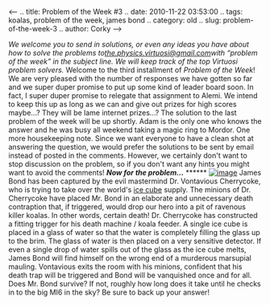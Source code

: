 <--
.. title: Problem of the Week #3
.. date: 2010-11-22 03:53:00
.. tags: koalas, problem of the week, james bond
.. category: old
.. slug: problem-of-the-week-3
.. author: Corky
-->


*We welcome you to send in solutions, or even any ideas you have about
how to solve the problems
to*[*the.physics.virtuosi@gmail.com*](mailto:the.physics.virtuosi@gmail.com)*with
“problem of the week” in the subject line. We will keep track of the top
Virtuosi problem solvers.* Welcome to the third installment of *Problem
of the Week*! We are very pleased with the number of responses we have
gotten so far and we super duper promise to put up some kind of leader
board soon. In fact, I super duper promise to relegate that assignment
to Alemi. We intend to keep this up as long as we can and give out
prizes for high scores maybe...? They will be lame internet prizes...?
The solution to the last problem of the week will be up shortly. Adam is
the only one who knows the answer and he was busy all weekend taking a
magic ring to Mordor. One more housekeeping note. Since we want everyone
to have a clean shot at answering the question, we would prefer the
solutions to be sent by email instead of posted in the comments.
However, we certainly don't want to stop discussion on the problem, so
if you don't want any hints you might want to avoid the comments! ***Now
for the problem...*** ******
[![image](http://2.bp.blogspot.com/_fa6AZDCsHnY/TOohHfT9CTI/AAAAAAAAAHg/kpLDQteBptA/s320/james+bond007.jpg)](http://2.bp.blogspot.com/_fa6AZDCsHnY/TOohHfT9CTI/AAAAAAAAAHg/kpLDQteBptA/s1600/james+bond007.jpg)
James Bond has been captured by the evil mastermind Dr. Vontavious
Cherrycoke, who is trying to take over the world's [ice
cube](http://en.wikipedia.org/wiki/Ice_Cube) supply. The minions of Dr.
Cherrycoke have placed Mr. Bond in an elaborate and unnecessary death
contraption that, if triggered, would drop our hero into a pit of
ravenous killer koalas. In other words, certain death! Dr. Cherrycoke
has constructed a fitting trigger for his death machine / koala feeder.
A single ice cube is placed in a glass of water so that the water is
completely filling the glass up to the brim. The glass of water is then
placed on a very sensitive detector. If even a single drop of water
spills out of the glass as the ice cube melts, James Bond will find
himself on the wrong end of a murderous marsupial mauling.
Vontavious exits the room with his minions, confident that his death
trap will be triggered and Bond will be vanquished once and for all.
Does Mr. Bond survive? If not, roughly how long does it take until he
checks in to the big MI6 in the sky? Be sure to back up your answer!
